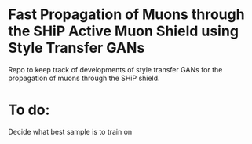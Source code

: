 # Fast Propagation of Muons through the SHiP Active Muon Shield using Style Transfer GANs

Repo to keep track of developments of style transfer GANs for the propagation of muons through the SHiP shield.

# To do:

Decide what best sample is to train on